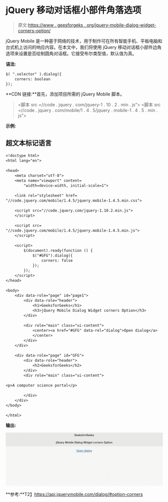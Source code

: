 # jQuery 移动对话框小部件角落选项

> 原文:[https://www . geesforgeks . org/jquery-mobile-dialog-widget-corners-option/](https://www.geeksforgeeks.org/jquery-mobile-dialog-widget-corners-option/)

jQuery Mobile 是一种基于网络的技术，用于制作可在所有智能手机、平板电脑和台式机上访问的响应内容。在本文中，我们将使用 jQuery 移动对话框小部件边角选项来设置是否绘制圆角对话框。它接受布尔类型值，默认值为真。

**语法:**

```
$( ".selector" ).dialog({
    corners: boolean
});
```

**CDN 链接:**首先，添加项目所需的 jQuery Mobile 脚本。

> <link rel="”stylesheet”" href="”//code.jquery.com/mobile/1.4.5/jquery.mobile-1.4.5.min.css”">
> <脚本 src =//code . jquery . com/jquery-1 . 10 . 2 . min . js”></脚本>
> <脚本 src =//code . jquery . com/mobile/1 . 4 . 5/jquery . mobile-1 . 4 . 5 . min . js”></脚本>

**示例:**

## 超文本标记语言

```
<!doctype html>
<html lang="en">

<head>
    <meta charset="utf-8">
    <meta name="viewport" content=
        "width=device-width, initial-scale=1">

    <link rel="stylesheet" href=
"//code.jquery.com/mobile/1.4.5/jquery.mobile-1.4.5.min.css">

    <script src="//code.jquery.com/jquery-1.10.2.min.js">
    </script>

    <script src=
"//code.jquery.com/mobile/1.4.5/jquery.mobile-1.4.5.min.js">
    </script>

    <script>
        $(document).ready(function () {
            $("#GFG").dialog({
                corners: false
            });
        });
    </script>
</head>

<body>
    <div data-role="page" id="page1">
        <div data-role="header">
            <h1>GeeksforGeeks</h1>
            <h3>jQuery Mobile Dialog Widget corners Option</h3>
        </div>

        <div role="main" class="ui-content">
            <center><a href="#GFG" data-rel="dialog">Open dialog</a>
            </center>
        </div>
    </div>

    <div data-role="page" id="GFG">
        <div data-role="header">
            <h2>GeeksforGeeks</h2>
        </div>
        <div role="main" class="ui-content">

<p>A computer science portal</p>

        </div>
    </div>
</body>

</html>
```

**输出:**

![](img/4f11f1938c6fbaa38b6ca7a66d0b5eb2.png)

**参考:**T2】https://api.jquerymobile.com/dialog/#option-corners